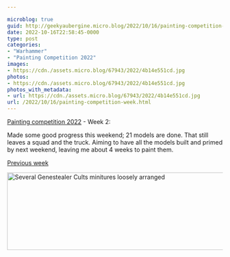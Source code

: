 ```yaml
---

microblog: true
guid: http://geekyaubergine.micro.blog/2022/10/16/painting-competition-week.html
date: 2022-10-16T22:58:45-0000
type: post
categories:
- "Warhammer"
- "Painting Competition 2022"
images:
- https://cdn./assets.micro.blog/67943/2022/4b14e551cd.jpg
photos:
- https://cdn./assets.micro.blog/67943/2022/4b14e551cd.jpg
photos_with_metadata:
- url: https://cdn./assets.micro.blog/67943/2022/4b14e551cd.jpg
url: /2022/10/16/painting-competition-week.html
---
```

[Painting competition 2022](https://geekyaubergine.com/categories/painting-competition-2022/) - Week 2:

Made some good progress this weekend; 21 models are done. That still leaves a squad and the truck. Aiming to have all the models built and primed by next weekend, leaving me about 4 weeks to paint them.

[Previous week](https://geekyaubergine.com/2022/10/09/painting-competition-week.html)

<img src="/assets/2022/4b14e551cd.jpg" width="600" height="181" alt="Several Genestealer Cults minitures  loosely arranged">
